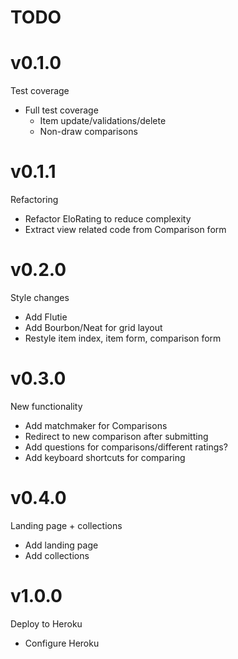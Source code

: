 TODO
====

v0.1.0
======
Test coverage
- Full test coverage
  - Item update/validations/delete
  - Non-draw comparisons

v0.1.1
======
Refactoring
- Refactor EloRating to reduce complexity
- Extract view related code from Comparison form

v0.2.0
======
Style changes
- Add Flutie
- Add Bourbon/Neat for grid layout
- Restyle item index, item form, comparison form

v0.3.0
======
New functionality
- Add matchmaker for Comparisons
- Redirect to new comparison after submitting
- Add questions for comparisons/different ratings?
- Add keyboard shortcuts for comparing

v0.4.0
======
Landing page + collections
- Add landing page
- Add collections

v1.0.0
======
Deploy to Heroku
- Configure Heroku
